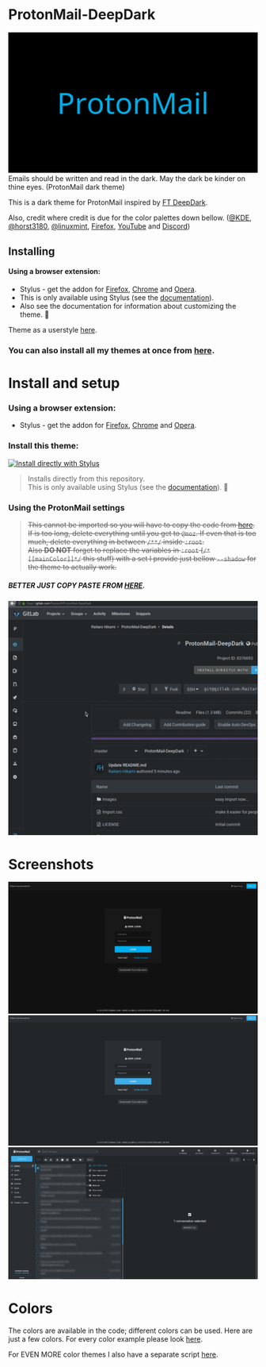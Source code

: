 # ProtonMail-DeepDark
![alt tag](./Images/ProtonMail%20-%20DeepDark.png)
Emails should be written and read in the dark. May the dark be kinder on thine eyes. (ProtonMail dark theme)

This is a dark theme for ProtonMail inspired by [FT DeepDark](https://addons.mozilla.org/en-US/firefox/addon/ft-deepdark/?src=search). 

Also, credit where credit is due for the color palettes down bellow. ([@KDE](https://github.com/KDE), [@horst3180](https://github.com/horst3180), [@linuxmint](https://github.com/linuxmint), [Firefox](https://www.mozilla.org/en-US/firefox/new/), [YouTube](https://www.youtube.com/) and [Discord](https://discordapp.com/))

## Installing

#### Using a browser extension:
* Stylus - get the addon for [Firefox](https://addons.mozilla.org/en-US/firefox/addon/styl-us/), [Chrome](https://chrome.google.com/webstore/detail/stylus/clngdbkpkpeebahjckkjfobafhncgmne) and [Opera](https://addons.opera.com/en-gb/extensions/details/stylus/).
* This is only available using Stylus (see the [documentation](https://github.com/openstyles/stylus/wiki/Usercss)).
* Also see the documentation for information about customizing the theme. :tada:

Theme as a userstyle [here](https://openusercss.org/theme/5b700d5f7d89ab0c00240396).

### **You can also install all my themes at once from [here](https://gitlab.com/RaitaroH/Import-All-Deepdark).**

# Install and setup

### Using a browser extension:
* Stylus - get the addon for [Firefox](https://addons.mozilla.org/en-US/firefox/addon/styl-us/), [Chrome](https://chrome.google.com/webstore/detail/stylus/clngdbkpkpeebahjckkjfobafhncgmne) and [Opera](https://addons.opera.com/en-gb/extensions/details/stylus/).

### Install this theme:  
[![Install directly with Stylus](https://img.shields.io/badge/Install%20directly%20with-Stylus-3daee9.svg?longCache=true&style=for-the-badge)](https://gitlab.com/RaitaroH/ProtonMail-DeepDark/raw/master/ProtonMailDeepDark.user.css)
  >Installs directly from this repository.  
  >This is only available using Stylus (see the [documentation](https://github.com/openstyles/stylus/wiki/Usercss)). :tada:

### Using the ProtonMail settings
  >~~This cannot be imported so you will have to copy the code from [here](https://gitlab.com/RaitaroH/ProtonMail-DeepDark/raw/master/ProtonMailDeepDark.user.css).~~  
  >~~If is too long, delete everything until you get to `@moz`. If even that is too much, delete everything in between `/**/` inside `:root`.~~  
  >~~Also **DO NOT** forget to replace the variables in `:root` (`/*[[mainColor]]*/` this stuff) with a set I provide just bellow `--shadow` for the theme to actually work.~~  

##### **BETTER JUST COPY PASTE FROM** [HERE](https://gitlab.com/RaitaroH/ProtonMail-DeepDark/raw/master/Import.css).
![alt tag](./Images/install.gif)

# Screenshots

![alt tag](./Images/Login.png)
![alt tag](./Images/BreezeDark.png)
![alt tag](./Images/Emails.png)

# Colors 
The colors are available in the code; different colors can be used. Here are just a few colors. For every color example please look [here](https://github.com/OpenUserCSS/OpenUserCSS-DeepDark#colors).

For EVEN MORE color themes I also have a separate script [here](https://gitlab.com/RaitaroH/Import-All-Deepdark/raw/master/switcher.user.css).
